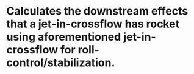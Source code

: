 # Calculates the downstream effects that a jet-in-crossflow has rocket using aforementioned jet-in-crossflow for roll-control/stabilization.